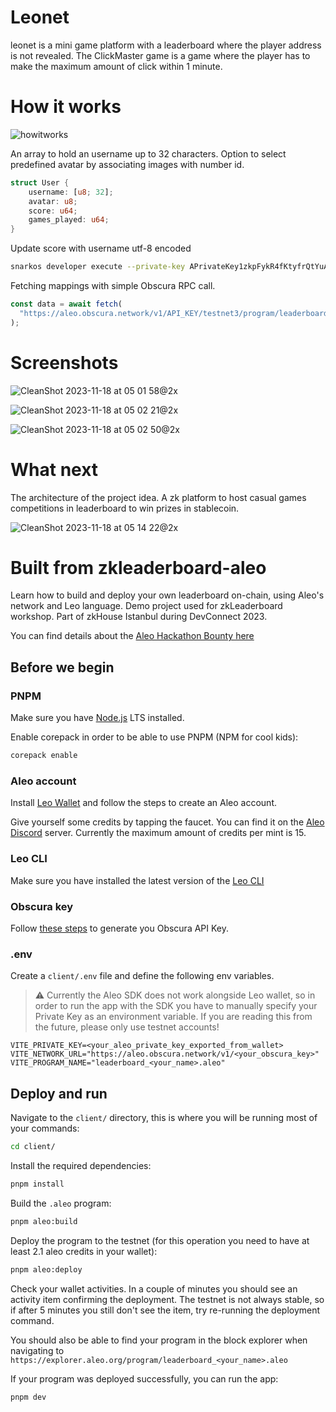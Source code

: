 # Leonet

leonet is a mini game platform with a leaderboard where the player address is not revealed. The ClickMaster game is a game where the player has to make the maximum amount of click within 1 minute.

# How it works

![howitworks](https://github.com/aeither/leonet/assets/36173828/8479d76e-9bff-4479-ab3a-8c1c921259a5)

An array to hold an username up to 32 characters.
Option to select predefined avatar by associating images with number id.

```rust
struct User {
    username: [u8; 32];
    avatar: u8;
    score: u64;
    games_played: u64;
}
```

Update score with username utf-8 encoded
```bash
snarkos developer execute --private-key APrivateKey1zkpFykR4fKtyfrQtYuA7wYbNFQsC8qoUqeQt6iT2B44dn9z --query https://aleo.obscura.network/v1/201d4fc4-8194-4462-90dd-6f31d8e278c4 leaderboard_123124.aleo update_score "[ "72u8", "101u8", "108u8", "108u8", "111u8", "0u8", "0u8", "0u8", "0u8", "0u8", "0u8", "0u8", "0u8", "0u8", "0u8", "0u8", "0u8", "0u8", "0u8", "0u8", "0u8", "0u8", "0u8", "0u8", "0u8", "0u8", "0u8", "0u8", "0u8", "0u8", "0u8", "0u8" ]" 0u8 123field 12u64 --broadcast https://aleo.obscura.network/v1/201d4fc4-8194-4462-90dd-6f31d8e278c4/testnet3/transaction/broadcast
```

Fetching mappings with simple Obscura RPC call.

```ts
const data = await fetch(
  "https://aleo.obscura.network/v1/API_KEY/testnet3/program/leaderboard_123122.aleo/mapping/users/1field"
);
```

# Screenshots

![CleanShot 2023-11-18 at 05 01 58@2x](https://github.com/aeither/leonet/assets/36173828/6d1bb494-1f17-4af5-a0ad-153356f5cd47)

![CleanShot 2023-11-18 at 05 02 21@2x](https://github.com/aeither/leonet/assets/36173828/fac7a969-ce26-4df3-a74a-4aa1e4479eaf)

![CleanShot 2023-11-18 at 05 02 50@2x](https://github.com/aeither/leonet/assets/36173828/e7ada2a1-d974-40fd-85bf-827c8ba6c0d9)

# What next

The architecture of the project idea. A zk platform to host casual games competitions in leaderboard to win prizes in stablecoin.

![CleanShot 2023-11-18 at 05 14 22@2x](https://github.com/aeither/leonet/assets/36173828/e378a7b6-087b-4dcf-a115-2c93d8c86377)

# Built from zkleaderboard-aleo

Learn how to build and deploy your own leaderboard on-chain, using Aleo's network and Leo language. Demo project used for zkLeaderboard workshop. Part of zkHouse Istanbul during DevConnect 2023.

You can find details about the [Aleo Hackathon Bounty here](https://ecovirtual.notion.site/zkHouse-Hackathon-Bounty-f9bb5ed4e1b24d3db82480ece5f90dc9)

## Before we begin

### PNPM

Make sure you have [Node.js](https://nodejs.org/en) LTS installed.

Enable corepack in order to be able to use PNPM (NPM for cool kids):

```sh
corepack enable
```

### Aleo account

Install [Leo Wallet](https://www.leo.app/) and follow the steps to create an Aleo account.

Give yourself some credits by tapping the faucet. You can find it on the [Aleo Discord](https://discord.com/invite/aleohq) server. Currently the maximum amount of credits per mint is 15.

### Leo CLI

Make sure you have installed the latest version of the [Leo CLI](https://github.com/AleoHQ/leo)

### Obscura key

Follow [these steps](https://docs.obscura.network/Obscura-Api-Key/00_api-key/) to generate you Obscura API Key.

### .env

Create a `client/.env` file and define the following env variables.

> ⚠️ Currently the Aleo SDK does not work alongside Leo wallet, so in order to run the app with the SDK you have to manually specify your Private Key as an environment variable. If you are reading this from the future, please only use testnet accounts!

```env
VITE_PRIVATE_KEY=<your_aleo_private_key_exported_from_wallet>
VITE_NETWORK_URL="https://aleo.obscura.network/v1/<your_obscura_key>"
VITE_PROGRAM_NAME="leaderboard_<your_name>.aleo"
```

## Deploy and run

Navigate to the `client/` directory, this is where you will be running most of your commands:

```sh
cd client/
```

Install the required dependencies:

```sh
pnpm install
```

Build the `.aleo` program:

```sh
pnpm aleo:build
```

Deploy the program to the testnet (for this operation you need to have at least 2.1 aleo credits in your wallet):

```sh
pnpm aleo:deploy
```

Check your wallet activities. In a couple of minutes you should see an activity item confirming the deployment. The testnet is not always stable, so if after 5 minutes you still don't see the item, try re-running the deployment command.

You should also be able to find your program in the block explorer when navigating to `https://explorer.aleo.org/program/leaderboard_<your_name>.aleo`

If your program was deployed successfully, you can run the app:

```sh
pnpm dev
```
